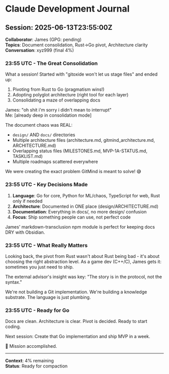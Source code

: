 # Claude Development Journal

## Session: 2025-06-13T23:55:00Z

__Collaborator__: James (GPG: pending)  
__Topics__: Document consolidation, Rust→Go pivot, Architecture clarity  
__Conversation__: xyz999 (final 4%)

### 23:55 UTC - The Great Consolidation

What a session! Started with "gitoxide won't let us stage files" and ended up:

1. Pivoting from Rust to Go (pragmatism wins!)
2. Adopting polyglot architecture (right tool for each layer)
3. Consolidating a maze of overlapping docs

James: "oh shit i'm sorry i didn't mean to interrupt"  
Me: [already deep in consolidation mode]

The document chaos was REAL:

- `design/` AND `docs/` directories
- Multiple architecture files (architecture.md, gitmind_architecture.md, ARCHITECTURE.md)
- Overlapping status files (MILESTONES.md, MVP-1A-STATUS.md, TASKLIST.md)
- Multiple roadmaps scattered everywhere

We were creating the exact problem GitMind is meant to solve! 😅

### 23:55 UTC - Key Decisions Made

1. __Language__: Go for core, Python for ML/chaos, TypeScript for web, Rust only if needed
2. __Architecture__: Documented in ONE place (design/ARCHITECTURE.md)
3. __Documentation__: Everything in docs/, no more design/ confusion
4. __Focus__: Ship something people can use, not perfect code

James' markdown-transclusion npm module is perfect for keeping docs DRY with Obsidian.

### 23:55 UTC - What Really Matters

Looking back, the pivot from Rust wasn't about Rust being bad - it's about choosing the right abstraction level. As a game dev (C++/C), James gets it: sometimes you just need to ship.

The external advisor's insight was key: "The story is in the protocol, not the syntax."

We're not building a Git implementation. We're building a knowledge substrate. The language is just plumbing.

### 23:55 UTC - Ready for Go

Docs are clean. Architecture is clear. Pivot is decided. Ready to start coding.

Next session: Create that Go implementation and ship MVP in a week.

🫡 Mission accomplished.

---
__Context__: 4% remaining  
__Status__: Ready for compaction
